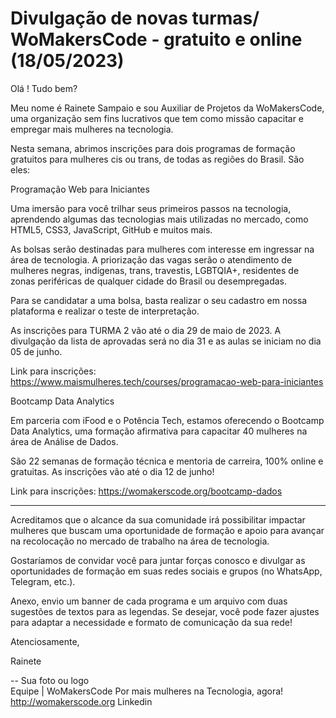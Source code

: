 # Divulgação de novas turmas/ WoMakersCode - gratuito e online (18/05/2023)
Olá ! Tudo bem?

Meu nome é Rainete Sampaio e sou Auxiliar de Projetos da WoMakersCode, uma organização sem fins lucrativos que tem como missão capacitar e empregar mais mulheres na tecnologia.

Nesta semana, abrimos inscrições para dois programas de formação gratuitos para mulheres cis ou trans, de todas as regiões do Brasil. São eles:

Programação Web para Iniciantes

Uma imersão para você trilhar seus primeiros passos na tecnologia, aprendendo algumas das tecnologias mais utilizadas no mercado, como HTML5, CSS3, JavaScript, GitHub e muitos mais.

As bolsas serão destinadas para mulheres com interesse em ingressar na área de tecnologia. A priorização das vagas serão o atendimento de mulheres negras, indígenas, trans, travestis, LGBTQIA+, residentes de zonas periféricas de qualquer cidade do Brasil ou desempregadas.

Para se candidatar a uma bolsa, basta realizar o seu cadastro em nossa plataforma e realizar o teste de interpretação.

As inscrições para TURMA 2 vão até o dia 29 de maio de 2023. A divulgação da lista de aprovadas será no dia 31 e as aulas se iniciam no dia 05 de junho.

Link para inscrições: https://www.maismulheres.tech/courses/programacao-web-para-iniciantes

Bootcamp Data Analytics

Em parceria com iFood e o Potência Tech, estamos oferecendo o Bootcamp Data Analytics, uma formação afirmativa para capacitar 40 mulheres na área de Análise de Dados.

São 22 semanas de formação técnica e mentoria de carreira, 100% online e gratuitas. As inscrições vão até o dia 12 de junho!

Link para inscrições: https://womakerscode.org/bootcamp-dados

-----------------------------------------------

Acreditamos que o alcance da sua comunidade irá possibilitar impactar mulheres que buscam uma oportunidade de formação e apoio para avançar na recolocação no mercado de trabalho na área de tecnologia.

Gostaríamos de convidar você para juntar forças conosco e divulgar as oportunidades de formação em suas redes sociais e grupos (no WhatsApp, Telegram, etc.).

Anexo, envio um banner de cada programa e um arquivo com duas sugestões de textos para as legendas. Se desejar, você pode fazer ajustes para adaptar a necessidade e formato de comunicação da sua rede!

Atenciosamente,

Rainete


--
Sua foto ou logo	
Equipe | WoMakersCode
Por mais mulheres na Tecnologia, agora!  
http://womakerscode.org 
Linkedin
